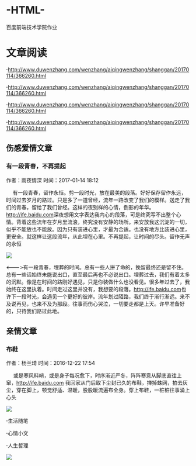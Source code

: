 # -HTML-
百度前端技术学院作业
<h1>文章阅读</h1>
<p><b>·</b><a href="#">http://www.duwenzhang.com/wenzhang/aiqingwenzhang/shanggan/20170114/366260.html</a></p>
<p><b>·</b><a href="#">http://www.duwenzhang.com/wenzhang/aiqingwenzhang/shanggan/20170114/366260.html</a></p>
<p><b>·</b><a href="#">http://www.duwenzhang.com/wenzhang/aiqingwenzhang/shanggan/20170114/366260.html</a></p>
<p><b>·</b><a href="#">http://www.duwenzhang.com/wenzhang/aiqingwenzhang/shanggan/20170114/366260.html</a></p>
<h2>伤感爱情文章</h2>
<h3>有一段青春，不再提起</h3>
<p>作者：雨夜情深  时间：2017-01-14 18:12</p>
<p>　 有一段青春，留作永恒。剪一段时光，放在最美的段落。好好保存留作永远，时间过去岁月的路过。只是多了一道曾经，流年一路改变了我们的模样。送走了我们的青春，留给了我们曾经。这样的夜别样的心情，倒影的年华。<a href="#">http://ife.baidu.com</a>深夜想用文字表达我内心的段落，可是终究写不出整个心情。背着这些流年在岁月里流浪，终究没有安静的场所。来安放我这沉淀的一切，似乎不能放也不能放。因为只有装进心里，才最为合适。也没有地方比装进心里，更安全。就这样让这段流年，从此埋在心里。不再提起，让时间的尽头。留作无声的永恒</p>
<p><img src="https://ss1.bdstatic.com/70cFuXSh_Q1YnxGkpoWK1HF6hhy/it/u=2566961760,1427492135&fm=23&gp=0.jpg"/></p>
<p><--->有一段青春，埋葬的时间。总有一些人拼了命的，挽留最终还是留不住。总有一些话始终未能说出口，直至最后再也不必说出口。埋葬过去，我们有着太多的沉默。像是在时间的路刚好遇见，只是你装做什么也没看见。很多年过去了，我始终在这里执着。时间走过这里并没有，我想要的段落。<a href="#">http://ife.baidu.com</a>也许下一段时光，会遇见一个更好的彼岸。流年划过陌路，我们终于渐行渐远。来不及说再见，也来不及为那段。往事而伤心哭泣，一切要走都是上天。许早准备好的，只待我们路过此地。</p>
<h2>亲情文章</h2>
<h3>布鞋</h3>
<p>作者：杨兰琦  时间：2016-12-22 17:54</p>
<p>&nbsp&nbsp&nbsp&nbsp 或是寒风料峭，或是身子每况愈下，时序渐近严冬，阵阵寒意从脚底直往上窜，<a href="#">http://ife.baidu.com</a> 我回家从门后取下尘封已久的布鞋，掸掉蛛网，拍去灰尘，穿在脚上，顿觉舒适、温暖，股股暖流遍布全身。穿上布鞋，一桩桩往事涌上心头</p>
<img src="https://ss1.bdstatic.com/70cFuXSh_Q1YnxGkpoWK1HF6hhy/it/u=2091428632,3675219161&fm=23&gp=0.jpg"/>
<p><b>·</b>生活随笔</p>
<p><b>·</b>心情小文</p>
<p><b>·</b>人生哲理</p>
<p><img src="https://timgsa.baidu.com/timg?image&quality=80&size=b9999_10000&sec=1488019245680&di=5a9eeb0457a118e56fb795c1ea401046&imgtype=0&src=http%3A%2F%2Fimage50.360doc.com%2FDownloadImg%2F2012%2F03%2F2213%2F22524134_22.jpg/>"
